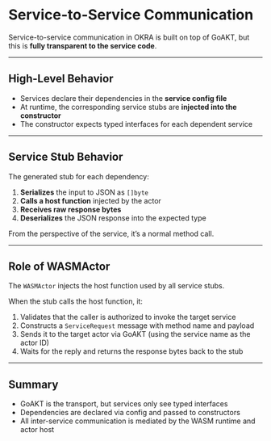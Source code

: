 # Service-to-Service Communication

Service-to-service communication in OKRA is built on top of GoAKT, but this is **fully transparent to the service code**.

---

## High-Level Behavior

- Services declare their dependencies in the **service config file**
- At runtime, the corresponding service stubs are **injected into the constructor**
- The constructor expects typed interfaces for each dependent service

---

## Service Stub Behavior

The generated stub for each dependency:

1. **Serializes** the input to JSON as `[]byte`
2. **Calls a host function** injected by the actor
3. **Receives raw response bytes**
4. **Deserializes** the JSON response into the expected type

From the perspective of the service, it’s a normal method call.

---

## Role of WASMActor

The `WASMActor` injects the host function used by all service stubs.

When the stub calls the host function, it:

1. Validates that the caller is authorized to invoke the target service
2. Constructs a `ServiceRequest` message with method name and payload
3. Sends it to the target actor via GoAKT (using the service name as the actor ID)
4. Waits for the reply and returns the response bytes back to the stub

---

## Summary

- GoAKT is the transport, but services only see typed interfaces
- Dependencies are declared via config and passed to constructors
- All inter-service communication is mediated by the WASM runtime and actor host
